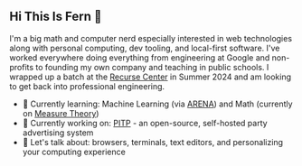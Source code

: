 ## Hi This Is Fern 🌿

I'm a big math and computer nerd especially interested in web technologies along with personal computing, dev tooling, and local-first software. I've worked everywhere doing everything from engineering at Google and non-profits to founding my own company and teaching in public schools. I wrapped up a batch at the [Recurse Center](https://www.recurse.com/) in Summer 2024 and am looking to get back into professional engineering.


- 🧠 Currently learning: Machine Learning (via [ARENA](https://github.com/callummcdougall/ARENA_3.0)) and Math (currently on [Measure Theory](https://measure.axler.net/))
- 🔨 Currently working on: [PITP](https://github.com/ferntheplant/pitp) - an open-source, self-hosted party advertising system
- 💬 Let's talk about: browsers, terminals, text editors, and personalizing your computing experience
